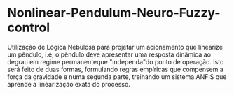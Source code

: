 # Nonlinear-Pendulum-Neuro-Fuzzy-control
Utilização de Lógica Nebulosa para projetar um acionamento que linearize um pêndulo, i.é, o pêndulo deve apresentar uma resposta dinâmica ao degrau em regime permanenteque "independa"do ponto de operação. 
Isto será feito de duas formas, formulando regras empíricas que compensem a força da gravidade e numa segunda parte, treinando um sistema ANFIS que aprende a linearização exata do processo.